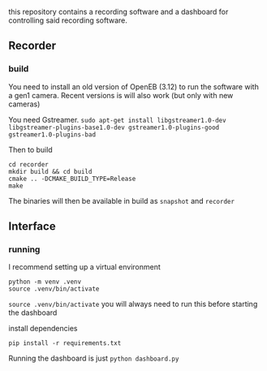 this repository contains a recording software and a dashboard for controlling said recording software.


## Recorder

### build

You need to install an old version of OpenEB (3.12) to run the software with a gen1 camera. Recent versions is will also work (but only with new cameras)

You need Gstreamer.
```sudo apt-get install libgstreamer1.0-dev libgstreamer-plugins-base1.0-dev gstreamer1.0-plugins-good gstreamer1.0-plugins-bad```

Then to build
```
cd recorder
mkdir build && cd build
cmake .. -DCMAKE_BUILD_TYPE=Release
make
```
The binaries will then be available in build as `snapshot` and `recorder`

## Interface
### running
I recommend setting up a virtual environment
```cd interface
python -m venv .venv
source .venv/bin/activate
```
`source .venv/bin/activate` you will always need to run this before starting the dashboard

install dependencies
```
pip install -r requirements.txt
```

Running the dashboard is just `python dashboard.py`
